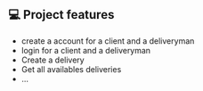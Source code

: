 ## 💻 Project features

- create a account for a client and a deliveryman
- login for a client and a deliveryman
- Create a delivery 
- Get all  availables deliveries
- ...